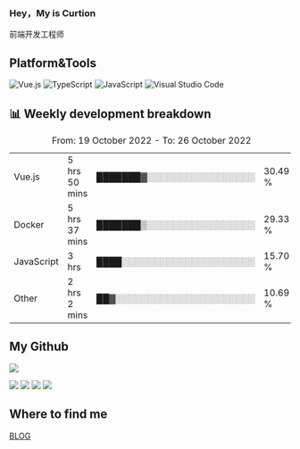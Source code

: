 ### Hey，My is Curtion
前端开发工程师
## Platform&Tools

![Vue.js](https://img.shields.io/badge/-Vue.js-4FC08D?style=flat-square&logo=Vue.js&logoColor=white)
![TypeScript](https://img.shields.io/badge/-TypeScript-007ACC?style=flat-square&logo=typescript&logoColor=white)
![JavaScript](https://img.shields.io/badge/-JavaScript-F7DF1E?style=flat-square&logo=javascript&logoColor=black)
![Visual Studio Code](https://img.shields.io/badge/-VSCode-007ACC?style=flat-square&logo=Visual-Studio-Code&logoColor=white)

## 📊 Weekly development breakdown

<!--START_SECTION:waka-->

<table><caption>From: 19 October 2022 - To: 26 October 2022</caption><tr><td>Vue.js</td><td>5 hrs 50 mins</td><td>███████▓░░░░░░░░░░░░░░░░░</td><td>30.49 %</td></tr><tr><td>Docker</td><td>5 hrs 37 mins</td><td>███████▒░░░░░░░░░░░░░░░░░</td><td>29.33 %</td></tr><tr><td>JavaScript</td><td>3 hrs</td><td>████░░░░░░░░░░░░░░░░░░░░░</td><td>15.70 %</td></tr><tr><td>Other</td><td>2 hrs 2 mins</td><td>██▓░░░░░░░░░░░░░░░░░░░░░░</td><td>10.69 %</td></tr></table>

<!--END_SECTION:waka-->

## My Github

![](http://github-profile-summary-cards.vercel.app/api/cards/profile-details?username=curtion&theme=nord_bright)

![](http://github-profile-summary-cards.vercel.app/api/cards/stats?username=curtion&theme=nord_bright)
![](http://github-profile-summary-cards.vercel.app/api/cards/productive-time?username=curtion&theme=nord_bright&utcOffset=8)
![](http://github-profile-summary-cards.vercel.app/api/cards/repos-per-language?username=curtion&theme=nord_bright)
![](http://github-profile-summary-cards.vercel.app/api/cards/most-commit-language?username=curtion&theme=nord_bright)

## Where to find me

[BLOG](https://blog.3gxk.net)
